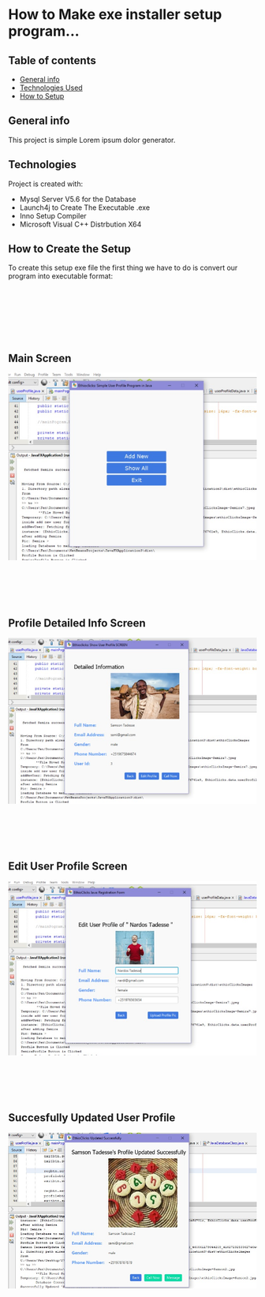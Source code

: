 # How to Make exe installer setup program...
## 
## Table of contents
* [General info](#general-info)
* [Technologies Used](#technologies)
* [How to Setup](#setup)

## General info
This project is simple Lorem ipsum dolor generator.
	
## Technologies
Project is created with:
* Mysql Server V5.6  for the Database
* Launch4j to Create The Executable .exe 
* Inno Setup Compiler
* Microsoft Visual C++ Distrbution X64
	
## How to Create the Setup
To create this setup exe file the first thing we have to do is convert our program into executable format:

<br />
<br />
<br />
<br />
<br />
<br />

## Main Screen
![User Profile](images/app-starting-ui.jpeg)

<br />
<br />
<br />
<br />

## Profile Detailed Info Screen
![Profile Detail](images/user-detail-info.jpeg)

<br />
<br />
<br />
<br />

## Edit User Profile Screen
![Edit Profile](images/edit-ui.jpeg)

<br />
<br />
<br />
<br />

## Succesfully Updated User  Profile
![Updated Profile](images/updated.jpeg)
